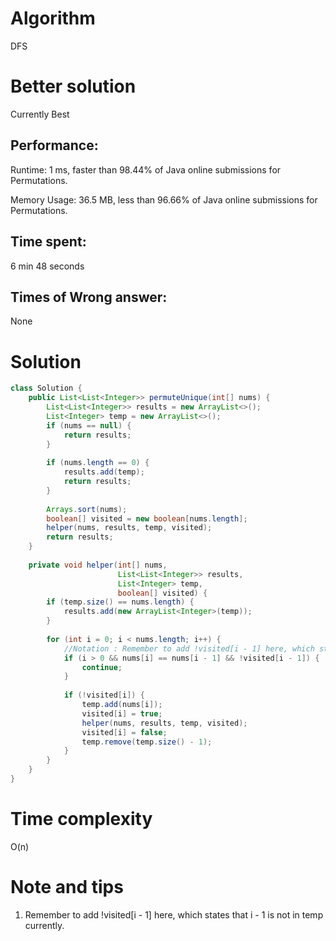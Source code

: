 # Algorithm 

DFS

# Better solution

Currently Best

## Performance:

Runtime: 1 ms, faster than 98.44% of Java online submissions for Permutations.

Memory Usage: 36.5 MB, less than 96.66% of Java online submissions for Permutations.

## Time spent:

6 min 48 seconds

## Times of Wrong answer:

None

# Solution 

```java
class Solution {
    public List<List<Integer>> permuteUnique(int[] nums) {
        List<List<Integer>> results = new ArrayList<>();
        List<Integer> temp = new ArrayList<>();
        if (nums == null) {
            return results;
        }          
                  
        if (nums.length == 0) {
            results.add(temp);
            return results;
        }
        
        Arrays.sort(nums);
        boolean[] visited = new boolean[nums.length];
        helper(nums, results, temp, visited);
        return results;
    }
    
    private void helper(int[] nums, 
                        List<List<Integer>> results, 
                        List<Integer> temp,
                        boolean[] visited) {
        if (temp.size() == nums.length) {
            results.add(new ArrayList<Integer>(temp));
        }
        
        for (int i = 0; i < nums.length; i++) {
            //Notation : Remember to add !visited[i - 1] here, which states that i - 1 is not in temp currently. 
            if (i > 0 && nums[i] == nums[i - 1] && !visited[i - 1]) {
                continue;
            }
            
            if (!visited[i]) {
                temp.add(nums[i]);
                visited[i] = true;
                helper(nums, results, temp, visited);
                visited[i] = false;
                temp.remove(temp.size() - 1);
            }
        }
    }
}
```

# Time complexity

O(n)

# Note and tips

1. Remember to add !visited[i - 1] here, which states that i - 1 is not in temp currently. 